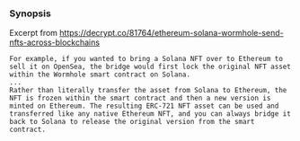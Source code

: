 ### Synopsis
Excerpt from https://decrypt.co/81764/ethereum-solana-wormhole-send-nfts-across-blockchains
```
For example, if you wanted to bring a Solana NFT over to Ethereum to sell it on OpenSea, the bridge would first lock the original NFT asset within the Wormhole smart contract on Solana.   
...   
Rather than literally transfer the asset from Solana to Ethereum, the NFT is frozen within the smart contract and then a new version is minted on Ethereum. The resulting ERC-721 NFT asset can be used and transferred like any native Ethereum NFT, and you can always bridge it back to Solana to release the original version from the smart contract.
```
